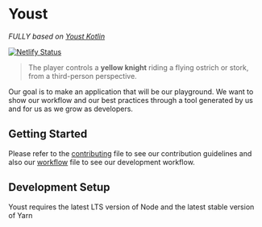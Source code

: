 # Youst

_FULLY based on [Youst Kotlin](https://github.com/yellowme/youst-kotlin)_

[![Netlify Status](https://api.netlify.com/api/v1/badges/6d1fcef4-5000-425f-b895-e336534184ac/deploy-status)](https://app.netlify.com/sites/youst-javascript/deploys)

> The player controls a **yellow knight** riding a flying ostrich or stork, from a third-person perspective.

Our goal is to make an application that will be our playground. We want to show our workflow and our best practices through a tool generated by us and for us as we grow as developers.

## Getting Started

Please refer to the [contributing](./CONTRIBUTING.md) file to see our contribution guidelines and also our [workflow](./WORKFLOW.md) file to see our development workflow.

## Development Setup

Youst requires the latest LTS version of Node and the latest stable version of Yarn
